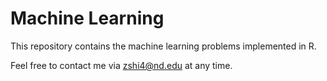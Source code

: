 # Machine Learning
This repository contains the machine learning problems implemented in R.

Feel free to contact me via zshi4@nd.edu at any time. 
